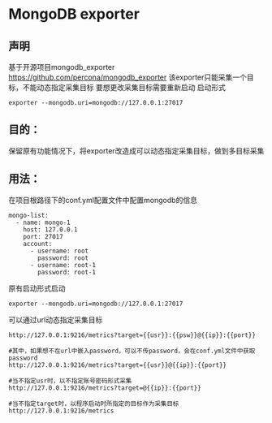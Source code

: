 # MongoDB exporter

## 声明
基于开源项目mongodb_exporter
https://github.com/percona/mongodb_exporter
该exporter只能采集一个目标，不能动态指定采集目标
要想更改采集目标需要重新启动
启动形式
```
exporter --mongodb.uri=mongodb://127.0.0.1:27017
```


## 目的：
保留原有功能情况下，将exporter改造成可以动态指定采集目标，做到多目标采集

## 用法：
在项目根路径下的conf.yml配置文件中配置mongodb的信息
```
mongo-list:
  - name: mongo-1
    host: 127.0.0.1
    port: 27017
    account:
      - username: root
        password: root
      - username: root-1
        password: root-1
```
原有启动形式启动
```
exporter --mongodb.uri=mongodb://127.0.0.1:27017
```
可以通过url动态指定采集目标
```
http://127.0.0.1:9216/metrics?target={{usr}}:{{psw}}@{{ip}}:{{port}}

#其中，如果想不在url中嵌入password，可以不传password，会在conf.yml文件中获取password
http://127.0.0.1:9216/metrics?target={{usr}}@{{ip}}:{{port}}

#当不指定usr时，以不指定账号密码形式采集
http://127.0.0.1:9216/metrics?target=@{{ip}}:{{port}}

#当不指定target时，以程序启动时所指定的目标作为采集目标
http://127.0.0.1:9216/metrics
```

